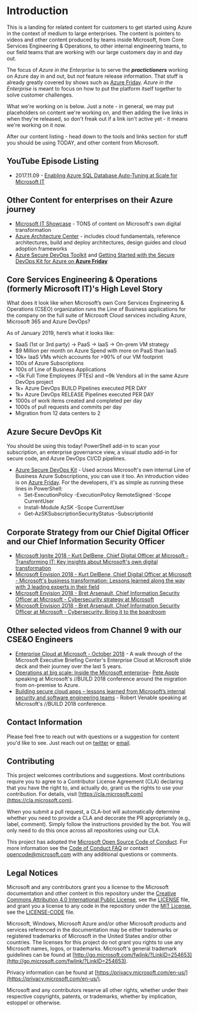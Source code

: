 # Introduction

This is a landing for related content for customers to get started using Azure in the context of medium to large enterprises. The content is pointers to videos and other content produced by teams inside Microsoft, from Core Services Engineering & Operations, to other internal engineering teams, to our field teams that are working with our large customers day in and day out.

The focus of *Azure in the Enterprise* is to serve the ***practictioners*** working on Azure day in and out, but *not* feature release information. That stuff is already greatly covered by shows such as [Azure Friday](https://azure.microsoft.com/resources/videos/azure-friday/). *Azure in the Enterprise* is meant to focus on how to put the platform itself together to solve customer challenges.

What we're working on is below. Just a note - in general, we may put placeholders on content we're working on, and then adding the live links in when they're released, so don't freak out if a link isn't active yet - it means we're working on it now.

After our content listing - head down to the tools and links section for stuff you should be using TODAY, and other content from Microsoft.

## YouTube Episode Listing

- 2017.11.09 - [Enabling Azure SQL Database Auto-Tuning at Scale for Microsoft IT](https://www.youtube.com/watch?v=hmYL5wyJnfA)

## Other Content for enterprises on their Azure journey

- [Microsoft IT Showcase](https://www.microsoft.com/itshowcase) - TONS of content on Microsoft's own digital transformation
- [Azure Architecture Center](https://docs.microsoft.com/azure/architecture/) - includes cloud fundamentals, reference architectures, build and deploy architectures, design guides and cloud adoption frameworks
- [Azure Secure DevOps Toolkit](https://github.com/azsk/DevOpsKit) and [Getting Started with the Secure DevOps Kit for Azure on **Azure Friday**](https://channel9.msdn.com/Shows/Azure-Friday/Getting-started-with-the-Secure-DevOps-Kit-for-Azure-AzSK)

## Core Services Engineering & Operations (formerly Microsoft IT)'s High Level Story

What does it look like when Microsoft’s own Core Services Engineering & Operations (CSEO) organization runs the Line of Business applications for the company on the full suite of Microsoft Cloud services including Azure, Microsoft 365 and Azure DevOps?

As of January 2019, here’s what it looks like:

- SaaS (1st or 3rd party) -> PaaS -> IaaS -> On-prem VM strategy
- $9 Million per month on Azure Spend with more on PaaS than IaaS
- 10k+ IaaS VMs which accounts for >90% of our VM footprint
- 100s of Azure Subscriptions
- 100s of Line of Business Applications
- ~5k Full Time Employees (FTEs) and ~9k Vendors all in the same Azure DevOps project
- 1k+ Azure DevOps BUILD Pipelines executed PER DAY
- 1k+ Azure DevOps RELEASE Pipelines executed PER DAY
- 1000s of work items created and completed per day
- 1000s of pull requests and commits per day
- Migration from 12 data centers to 2

## Azure Secure DevOps Kit

You should be using this today! PowerShell add-in to scan your subscription, an enterprise governance view, a visual studio add-in for secure code, and Azure DevOps CI/CD pipelines.

- [Azure Secure DevOps Kit](http://aka.ms/devopskit) - Used across Microsoft's own internal Line of Business Azure Subscriptions, you can use it too. An introduction video is on [Azure Friday](http://aka.ms/devopskit/azurefriday). For the developers, it's as simple as running these lines in PowerShell:
  - Set-ExecutionPolicy -ExecutionPolicy RemoteSigned -Scope CurrentUser
  - Install-Module AzSK -Scope CurrentUser
  - Get-AzSKSubscriptionSecurityStatus -SubscriptionId

## Corporate Strategy from our Chief Digital Officer and our Chief Information Security Officer

- [Microsoft Ignite 2018 - Kurt DelBene, Chief Digital Officer at Microsoft - Transforming IT: Key insights about Microsoft's own digital transformation](https://myignite.techcommunity.microsoft.com/sessions/66276)
- [Microsoft Envision 2018 - Kurt DelBene, Chief Digital Officer at Microsoft - Microsoft's business transformation: Lessons learned along the way with 3 leading experts in their field](https://myenvision.microsoft.com/sessions/66030)
- [Microsoft Envision 2018 - Bret Arsenault, Chief Information Security Officer at Microsoft - Cybersecurity strategy at Microsoft](https://myenvision.microsoft.com/sessions/66107)
- [Microsoft Envision 2018 - Bret Arsenault, Chief Information Security Officer at Microsoft - Cybersecurity: Bring it to the boardroom](https://myenvision.microsoft.com/sessions/67163)

## Other selected videos from Channel 9 with our CSE&O Engineers

- [Enterprise Cloud at Microsoft - October 2018](https://www.youtube.com/watch?v=eacCccm-vg4) - A walk through of the Microsoft Executive Briefing Center's Enterprise Cloud at Microsoft slide deck and their journey over the last 5 years.
- [Operations at big scale: Inside the Microsoft enterprise](https://channel9.msdn.com/events/Build/2018/THR3602)- [Pete Apple](https://twitter.com/petebobapple) speaking at Microsoft's //BUILD 2018 conference around the migration from on-premise to Azure.
- [Building secure cloud apps – lessons learned from Microsoft’s internal security and software engineering teams](https://channel9.msdn.com/Events/Build/2018/BRK4001) - Robert Venable speaking at Microsoft's //BUILD 2018 conference.

## Contact Information

Please feel free to reach out with questions or a suggestion for content you'd like to see. Just reach out on [twitter](https://twitter.com/lyledodge) or [email](mailto:lyle.dodge@microsoft.com).

## Contributing

This project welcomes contributions and suggestions.  Most contributions require you to agree to a Contributor License Agreement (CLA) declaring that you have the right to, and actually do, grant us the rights to use your contribution. For details, visit [https://cla.microsoft.com](https://cla.microsoft.com).

When you submit a pull request, a CLA-bot will automatically determine whether you need to provide a CLA and decorate the PR appropriately (e.g., label, comment). Simply follow the instructions provided by the bot. You will only need to do this once across all repositories using our CLA.

This project has adopted the [Microsoft Open Source Code of Conduct](https://opensource.microsoft.com/codeofconduct/). For more information see the [Code of Conduct FAQ](https://opensource.microsoft.com/codeofconduct/faq/) or contact [opencode@microsoft.com](mailto:opencode@microsoft.com) with any additional questions or comments.

## Legal Notices

Microsoft and any contributors grant you a license to the Microsoft documentation and other content in this repository under the [Creative Commons Attribution 4.0 International Public License](https://creativecommons.org/licenses/by/4.0/legalcode),
see the [LICENSE](LICENSE) file, and grant you a license to any code in the repository under the [MIT License](https://opensource.org/licenses/MIT), see the
[LICENSE-CODE](LICENSE-CODE) file.

Microsoft, Windows, Microsoft Azure and/or other Microsoft products and services referenced in the documentation
may be either trademarks or registered trademarks of Microsoft in the United States and/or other countries.
The licenses for this project do not grant you rights to use any Microsoft names, logos, or trademarks.
Microsoft's general trademark guidelines can be found at [http://go.microsoft.com/fwlink/?LinkID=254653](http://go.microsoft.com/fwlink/?LinkID=254653).

Privacy information can be found at [https://privacy.microsoft.com/en-us/](https://privacy.microsoft.com/en-us/).

Microsoft and any contributors reserve all other rights, whether under their respective copyrights, patents,
or trademarks, whether by implication, estoppel or otherwise.
